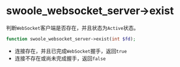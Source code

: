 # swoole_websocket_server->exist

判断`WebSocket`客户端是否存在，并且状态为`Active`状态。

```php
function swoole_websocket_server->exist(int $fd);
```

* 连接存在，并且已完成`WebSocket`握手，返回`true`
* 连接不存在或尚未完成握手，返回`false`
